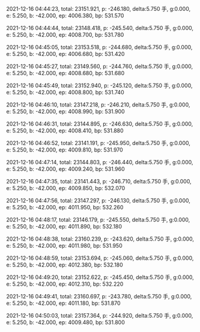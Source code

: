 2021-12-16 04:44:23, total: 23151.921, p: -246.180, delta:5.750 手, g:0.000, e: 5.250, b: -42.000, ep: 4006.380, bp: 531.570

2021-12-16 04:44:44, total: 23148.418, p: -245.540, delta:5.750 手, g:0.000, e: 5.250, b: -42.000, ep: 4008.700, bp: 531.780

2021-12-16 04:45:05, total: 23153.518, p: -244.680, delta:5.750 手, g:0.000, e: 5.250, b: -42.000, ep: 4006.680, bp: 531.420

2021-12-16 04:45:27, total: 23149.560, p: -244.760, delta:5.750 手, g:0.000, e: 5.250, b: -42.000, ep: 4008.680, bp: 531.680

2021-12-16 04:45:49, total: 23152.940, p: -245.120, delta:5.750 手, g:0.000, e: 5.250, b: -42.000, ep: 4008.800, bp: 531.740

2021-12-16 04:46:10, total: 23147.218, p: -246.210, delta:5.750 手, g:0.000, e: 5.250, b: -42.000, ep: 4008.990, bp: 531.900

2021-12-16 04:46:31, total: 23144.895, p: -246.630, delta:5.750 手, g:0.000, e: 5.250, b: -42.000, ep: 4008.410, bp: 531.880

2021-12-16 04:46:52, total: 23141.191, p: -245.950, delta:5.750 手, g:0.000, e: 5.250, b: -42.000, ep: 4009.810, bp: 531.970

2021-12-16 04:47:14, total: 23144.803, p: -246.440, delta:5.750 手, g:0.000, e: 5.250, b: -42.000, ep: 4009.240, bp: 531.960

2021-12-16 04:47:35, total: 23141.443, p: -246.710, delta:5.750 手, g:0.000, e: 5.250, b: -42.000, ep: 4009.850, bp: 532.070

2021-12-16 04:47:56, total: 23147.297, p: -246.130, delta:5.750 手, g:0.000, e: 5.250, b: -42.000, ep: 4011.950, bp: 532.260

2021-12-16 04:48:17, total: 23146.179, p: -245.550, delta:5.750 手, g:0.000, e: 5.250, b: -42.000, ep: 4011.890, bp: 532.180

2021-12-16 04:48:38, total: 23160.239, p: -243.620, delta:5.750 手, g:0.000, e: 5.250, b: -42.000, ep: 4011.980, bp: 531.950

2021-12-16 04:48:59, total: 23153.694, p: -245.060, delta:5.750 手, g:0.000, e: 5.250, b: -42.000, ep: 4012.380, bp: 532.180

2021-12-16 04:49:20, total: 23152.622, p: -245.450, delta:5.750 手, g:0.000, e: 5.250, b: -42.000, ep: 4012.310, bp: 532.220

2021-12-16 04:49:41, total: 23160.697, p: -243.780, delta:5.750 手, g:0.000, e: 5.250, b: -42.000, ep: 4011.180, bp: 531.870

2021-12-16 04:50:03, total: 23157.364, p: -244.920, delta:5.750 手, g:0.000, e: 5.250, b: -42.000, ep: 4009.480, bp: 531.800